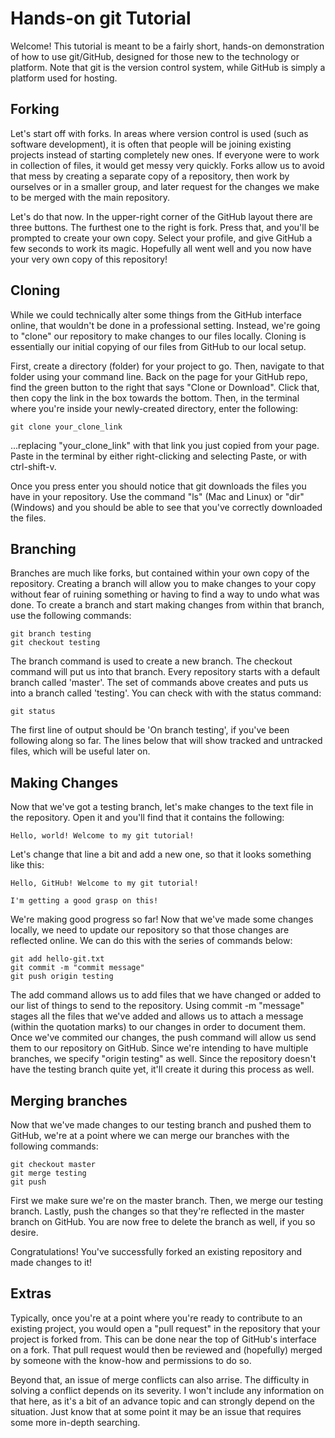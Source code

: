 # Hands-on git Tutorial
Welcome! This tutorial is meant to be a fairly short, hands-on demonstration of how to use git/GitHub, designed for those new to the technology or platform. Note that git is the version control system, while GitHub is simply a platform used for hosting.

## Forking
Let's start off with forks. In areas where version control is used (such as software development), it is often that people will be joining existing projects instead of starting completely new ones. If everyone were to work in collection of files, it would get messy very quickly. Forks allow us to avoid that mess by creating a separate copy of a repository, then work by ourselves or in a smaller group, and later request for the changes we make to be merged with the main repository.

Let's do that now. In the upper-right corner of the GitHub layout there are three buttons. The furthest one to the right is fork. Press that, and you'll be prompted to create your own copy. Select your profile, and give GitHub a few seconds to work its magic. Hopefully all went well and you now have your very own copy of this repository!

## Cloning
While we could technically alter some things from the GitHub interface online, that wouldn't be done in a professional setting. Instead, we're going to "clone" our repository to make changes to our files locally. Cloning is essentially our initial copying of our files from GitHub to our local setup.

First, create a directory (folder) for your project to go. Then, navigate to that folder using your command line. Back on the page for your GitHub repo, find the green button to the right that says "Clone or Download". Click that, then copy the link in the box towards the bottom. Then, in the terminal where you're inside your newly-created directory, enter the following:

```
git clone your_clone_link
```

...replacing "your_clone_link" with that link you just copied from your page. Paste in the terminal by either right-clicking and selecting Paste, or with ctrl-shift-v.

Once you press enter you should notice that git downloads the files you have in your repository. Use the command "ls" (Mac and Linux) or "dir" (Windows) and you should be able to see that you've correctly downloaded the files.

## Branching

Branches are much like forks, but contained within your own copy of the repository. Creating a branch will allow you to make changes to your copy without fear of ruining something or having to find a way to undo what was done. To create a branch and start making changes from within that branch, use the following commands:

```
git branch testing
git checkout testing
```

The branch command is used to create a new branch. The checkout command will put us into that branch. Every repository starts with a default branch called 'master'. The set of commands above creates and puts us into a branch called 'testing'. You can check with with the status command:

```
git status
```

The first line of output should be 'On branch testing', if you've been following along so far. The lines below that will show tracked and untracked files, which will be useful later on.

## Making Changes

Now that we've got a testing branch, let's make changes to the text file in the repository. Open it and you'll find that it contains the following:

```
Hello, world! Welcome to my git tutorial!

```

Let's change that line a bit and add a new one, so that it looks something like this:

```
Hello, GitHub! Welcome to my git tutorial!

I'm getting a good grasp on this!

```


We're making good progress so far! Now that we've made some changes locally, we need to update our repository so that those changes are reflected online. We can do this with the series of commands below:

```
git add hello-git.txt
git commit -m "commit message"
git push origin testing
```

The add command allows us to add files that we have changed or added to our list of things to send to the repository. Using commit -m "message" stages all the files that we've added and allows us to attach a message (within the quotation marks) to our changes in order to document them. Once we've commited our changes, the push command will allow us send them to our repository on GitHub. Since we're intending to have multiple branches, we specify "origin testing" as well. Since the repository doesn't have the testing branch quite yet, it'll create it during this process as well.

## Merging branches

Now that we've made changes to our testing branch and pushed them to GitHub, we're at a point where we can merge our branches with the following commands:

```
git checkout master
git merge testing
git push
```

First we make sure we're on the master branch. Then, we merge our testing branch. Lastly, push the changes so that they're reflected in the master branch on GitHub. You are now free to delete the branch as well, if you so desire.

Congratulations! You've successfully forked an existing repository and made changes to it!

## Extras

Typically, once you're at a point where you're ready to contribute to an existing project, you would open a "pull request" in the repository that your project is forked from. This can be done near the top of GitHub's interface on a fork. That pull request would then be reviewed and (hopefully) merged by someone with the know-how and permissions to do so.

Beyond that, an issue of merge conflicts can also arrise. The difficulty in solving a conflict depends on its severity. I won't include any information on that here, as it's a bit of an advance topic and can strongly depend on the situation. Just know that at some point it may be an issue that requires some more in-depth searching.


